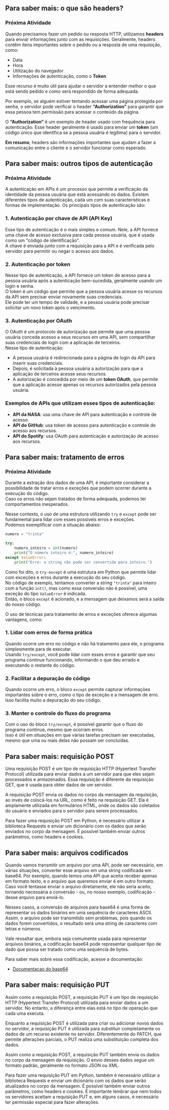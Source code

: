 ## Para saber mais: o que são headers?

### Próxima Atividade

Quando precisamos fazer um pedido ou resposta HTTP, utilizamos **headers** para enviar informações junto com as requisições. Geralmente, headers contêm itens importantes sobre o pedido ou a resposta de uma requisição, como:

- Data
- Hora
- Utilização do navegador
- Informações de autenticação, como o **Token**

Esse recurso é muito útil para ajudar o servidor a entender melhor o que está sendo pedido e como será respondido de forma adequada.

Por exemplo, se alguém estiver tentando acessar uma página protegida por senha, o servidor pode verificar o header **“Authorization”** para garantir que essa pessoa tem permissão para acessar o conteúdo da página.

O **“Authorization”** é um exemplo de header usado com frequência para autenticação. Esse header geralmente é usado para enviar um **token** (um código único que identifica se a pessoa usuária é legítima) para o servidor.

**Em resumo**, headers são informações importantes que ajudam a fazer a comunicação entre o cliente e o servidor funcionar como esperado.

## Para saber mais: outros tipos de autenticação

### Próxima Atividade

A autenticação em APIs é um processo que permite a verificação da identidade da pessoa usuária que está acessando os dados. Existem diferentes tipos de autenticação, cada um com suas características e formas de implementação. Os principais tipos de autenticação são:

### 1. Autenticação por chave de API (API Key)

Esse tipo de autenticação é o mais simples e comum. Nele, a API fornece uma chave de acesso exclusiva para cada pessoa usuária, que é usada como um "código de identificação".  
A chave é enviada junto com a requisição para a API e é verificada pelo servidor para permitir ou negar o acesso aos dados.

### 2. Autenticação por token

Nesse tipo de autenticação, a API fornece um token de acesso para a pessoa usuária após a autenticação bem-sucedida, geralmente usando um login e senha.  
O token é um código que permite que a pessoa usuária acesse os recursos da API sem precisar enviar novamente suas credenciais.  
Ele pode ter um tempo de validade, e a pessoa usuária pode precisar solicitar um novo token após o vencimento.

### 3. Autenticação por OAuth

O OAuth é um protocolo de autorização que permite que uma pessoa usuária conceda acesso a seus recursos em uma API, sem compartilhar suas credenciais de login com a aplicação de terceiros.  
Nesse tipo de autenticação:

- A pessoa usuária é redirecionada para a página de login da API para inserir suas credenciais.
- Depois, é solicitada à pessoa usuária a autorização para que a aplicação de terceiros acesse seus recursos.
- A autorização é concedida por meio de um **token OAuth**, que permite que a aplicação acesse apenas os recursos autorizados pela pessoa usuária.

### Exemplos de APIs que utilizam esses tipos de autenticação:

- **API da NASA**: usa uma chave de API para autenticação e controle de acesso.
- **API do GitHub**: usa token de acesso para autenticação e controle de acesso aos recursos.
- **API do Spotify**: usa OAuth para autenticação e autorização de acesso aos recursos.

## Para saber mais: tratamento de erros

### Próxima Atividade

Durante a extração dos dados de uma API, é importante considerar a possibilidade de tratar erros e exceções que podem ocorrer durante a execução do código.  
Caso os erros não sejam tratados de forma adequada, podemos ter comportamentos inesperados.

Nesse contexto, o uso de uma estrutura utilizando `try` e `except` pode ser fundamental para lidar com esses possíveis erros e exceções.  
Podemos exemplificar com a situação abaixo:

```python
numero = "trinta"

try:
    numero_inteiro = int(numero)
    print("O número inteiro é:", numero_inteiro)
except ValueError:
    print("Erro: a string não pode ser convertida para inteiro.")
```

Como foi dito, o `try-except` é uma estrutura em Python que permite lidar com exceções e erros durante a execução do seu código.  
No código de exemplo, tentamos converter a string `"trinta"` para inteiro com a função `int()`, mas como essa conversão não é possível, uma exceção do tipo `ValueError` é indicada.  
Então, o bloco `except` é acionado, e a mensagem que deixamos será a saída do nosso código.

O uso de técnicas para tratamento de erros e exceções oferece algumas vantagens, como:

### 1. Lidar com erros de forma prática

Quando ocorre um erro no código e não há tratamento para ele, o programa simplesmente para de executar.  
Usando `try/except`, você pode lidar com esses erros e garantir que seu programa continue funcionando, informando o que deu errado e executando o restante do código.

### 2. Facilitar a depuração do código

Quando ocorre um erro, o bloco `except` permite capturar informações importantes sobre o erro, como o tipo de exceção e a mensagem de erro.  
Isso facilita muito a depuração do seu código.

### 3. Manter o controle do fluxo do programa

Com o uso do bloco `try/except`, é possível garantir que o fluxo do programa continue, mesmo que ocorram erros.  
Isso é útil em situações em que várias tarefas precisam ser executadas, mesmo que uma ou mais delas não possam ser concluídas.

## Para saber mais: requisição POST

Uma requisição POST é um tipo de requisição HTTP (Hypertext Transfer Protocol) utilizada para enviar dados a um servidor para que eles sejam processados e armazenados. Essa requisição é diferente da requisição GET, que é usada para obter dados de um servidor.

A requisição POST envia os dados no corpo da mensagem da requisição, ao invés de colocá-los na URL, como é feito na requisição GET. Ela é amplamente utilizada em formulários HTML, onde os dados são coletados do usuário e enviados para o servidor para serem processados.

Para fazer uma requisição POST em Python, é necessário utilizar a biblioteca Requests e enviar um dicionário com os dados que serão enviados no corpo da mensagem. É possível também enviar outros parâmetros, como headers e cookies.

## Para saber mais: arquivos codificados

Quando vamos transmitir um arquivo por uma API, pode ser necessário, em várias situações, converter esse arquivo em uma string codificada em base64. Por exemplo, quando temos uma API que aceita receber apenas em formato texto, e o arquivo que queremos enviar é em outro formato. Caso você tentasse enviar o arquivo diretamente, ele não seria aceito, tornando necessária a conversão - ou, no nosso exemplo, codificação - desse arquivo para enviá-lo.

Nesses casos, a conversão de arquivos para base64 é uma forma de representar os dados binários em uma sequência de caracteres ASCII. Assim, o arquivo pode ser transmitido sem problemas, pois quando os dados forem convertidos, o resultado será uma string de caracteres com letras e números.

Vale ressaltar que, embora seja comumente usada para representar arquivos binários, a codificação base64 pode representar qualquer tipo de dado que possa ser tratado como uma sequência de bytes.

Para saber mais sobre essa codificação, acesse a documentação:

- [Documentacao do base64](https://docs.python.org/3/library/base64.html)

## Para saber mais: requisição PUT

Assim como a requisição POST, a requisição PUT é um tipo de requisição HTTP (Hypertext Transfer Protocol) utilizada para enviar dados a um servidor. No entanto, a diferença entre elas está no tipo de operação que cada uma executa.

Enquanto a requisição POST é utilizada para criar ou adicionar novos dados no servidor, a requisição PUT é utilizada para substituir completamente os dados de um recurso existente no servidor. Diferentemente do PATCH, que permite alterações parciais, o PUT realiza uma substituição completa dos dados.

Assim como a requisição POST, a requisição PUT também envia os dados no corpo da mensagem da requisição. O envio desses dados segue um formato padrão, geralmente no formato JSON ou XML.

Para fazer uma requisição PUT em Python, também é necessário utilizar a biblioteca Requests e enviar um dicionário com os dados que serão atualizados no corpo da mensagem. É possível também enviar outros parâmetros, como headers e cookies. É importante lembrar que nem todos os servidores aceitam a requisição PUT e, em alguns casos, é necessário ter permissão especial para fazer alterações.
